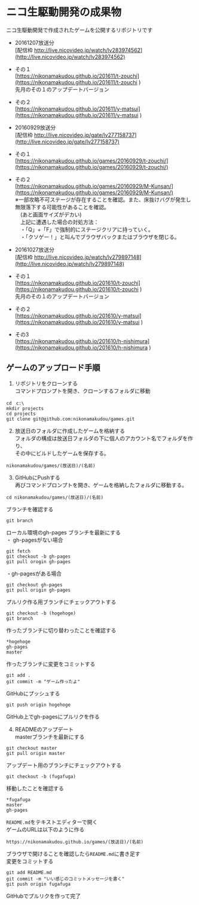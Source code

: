# ニコ生駆動開発の成果物  

ニコ生駆動開発で作成されたゲームを公開するリポジトリです

- 20161207放送分  
[配信枠 http://live.nicovideo.jp/watch/lv283974562](http://live.nicovideo.jp/watch/lv283974562)
 - その１  
 [https://nikonamakudou.github.io/201611/t-zouchi](https://nikonamakudou.github.io/201611/t-zouchi )  
 先月のその１のアップデートバージョン
 - その２  
 [https://nikonamakudou.github.io/201611/y-matsui](https://nikonamakudou.github.io/201611/y-matsui )


- 20160929放送分  
[配信枠 http://live.nicovideo.jp/gate/lv277158737](http://live.nicovideo.jp/gate/lv277158737)  
 - その１  
 [https://nikonamakudou.github.io/games/20160929/t-zouchi/](https://nikonamakudou.github.io/games/20160929/t-zouchi/)
 - その２  
 [https://nikonamakudou.github.io/games/20160929/M-Kunsan/](https://nikonamakudou.github.io/games/20160929/M-Kunsan/)  
 ※一部攻略不可ステージが存在することを確認。また、床抜けバグが発生し無限落下する可能性があることを確認。  
 　(あと画面サイズがデカい)  
 　上記に遭遇した場合の対処方法：  
 　・「Q」+「F」で強制的にステージクリアに持っていく。  
 　・「クソゲー！」と叫んでブラウザバックまたはブラウザを閉じる。  

- 20161027放送分  
[配信枠 http://live.nicovideo.jp/watch/lv279897148](http://live.nicovideo.jp/watch/lv279897148)
 - その１  
 [https://nikonamakudou.github.io/201610/t-zouchi](https://nikonamakudou.github.io/201610/t-zouchi )  
 先月のその１のアップデートバージョン
 - その２  
 [https://nikonamakudou.github.io/201610/y-matsui](https://nikonamakudou.github.io/201610/y-matsui )
 - その3  
 [https://nikonamakudou.github.io/201610/h-nishimura](https://nikonamakudou.github.io/201610/h-nishimura )


## ゲームのアップロード手順
1. リポジトリをクローンする  
コマンドプロンプトを開き、クローンするフォルダに移動  
```
cd　c:\  
mkdir projects
cd projects
git clone git@github.com:nikonamakudou/games.git
```  

2.  放送日のフォルダに作成したゲームを格納する  
フォルダの構成は放送日フォルダの下に個人のアカウント名でフォルダを作り、  
その中にビルドしたゲームを保存する。  
```
nikonamakudou/games/(放送日)/(名前)  
```

3. GitHubにPushする  
再びコマンドプロンプトを開き、ゲームを格納したフォルダに移動する。  
```
cd nikonamakudou/games/(放送日)/(名前)
```
ブランチを確認する
```
git branch
```
ローカル環境のgh-pages ブランチを最新にする   
・ gh-pagesがない場合
```
git fetch
git checkout -b gh-pages
git pull orogin gh-pages
```
・gh-pagesがある場合
```
git checkout gh-pages
git pull origin gh-pages
```  
プルリク作る用ブランチにチェックアウトする  
```  
git checkout -b (hogehoge)  
git branch
```
作ったブランチに切り替わったことを確認する
```
*hogehoge
gh-pages
master
```
作ったブランチに変更をコミットする
```
git add .
git commit -m "ゲーム作ったよ"
```
GitHubにプッシュする
```
git push origin hogehoge
```
GitHub上でgh-pagesにプルリクを作る  

4. READMEのアップデート  
masterブランチを最新にする
```
git checkout master
git pull origin master
```
アップデート用のブランチにチェックアウトする
```
git checkout -b (fugafuga)
```
移動したことを確認する
```
*fugafuga
master
gh-pages
```
`README.md`をテキストエディターで開く  
ゲームのURLは以下のように作る  
```
https://nikonamakudou.github.io/games/(放送日)/(名前)  
```
ブラウザで開けることを確認したら`README.md`に書き足す  
変更をコミットする  
```
git add README.md
git commit -m "いい感じのコミットメッセージを書く"
git push origin fugafuga
```
GitHubでプルリクを作って完了
